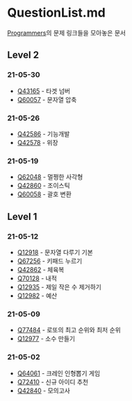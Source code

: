 # QuestionList.md

[Programmers](https://programmers.co.kr/learn/challenges)의 문제 링크들을 모아놓은 문서

## Level 2

### 21-05-30

* [Q43165](https://programmers.co.kr/learn/courses/30/lessons/43165) - 타겟 넘버
* [Q60057](https://programmers.co.kr/learn/courses/30/lessons/60057) - 문자열 압축

### 21-05-26

* [Q42586](https://programmers.co.kr/learn/courses/30/lessons/42586) - 기능개발
* [Q42578](https://programmers.co.kr/learn/courses/30/lessons/42578) - 위장

### 21-05-19

* [Q62048](https://programmers.co.kr/learn/courses/30/lessons/62048) - 멀쩡한 사각형
* [Q42860](https://programmers.co.kr/learn/courses/30/lessons/42860) - 조이스틱
* [Q60058](https://programmers.co.kr/learn/courses/30/lessons/60058) - 괄호 변환

## Level 1

### 21-05-12

* [Q12918](https://programmers.co.kr/learn/courses/30/lessons/12918) - 문자열 다루기 기본
* [Q67256](https://programmers.co.kr/learn/courses/30/lessons/67256) - 키패드 누르기
* [Q42862](https://programmers.co.kr/learn/courses/30/lessons/42862) - 체육복
* [Q70128](https://programmers.co.kr/learn/courses/30/lessons/70128) - 내적
* [Q12935](https://programmers.co.kr/learn/courses/30/lessons/12935) - 제일 작은 수 제거하기
* [Q12982](https://programmers.co.kr/learn/courses/30/lessons/12982) - 예산

### 21-05-09

* [Q77484](https://programmers.co.kr/learn/courses/30/lessons/77484) - 로또의 최고 순위와 최저 순위
* [Q12977](https://programmers.co.kr/learn/courses/30/lessons/12977) - 소수 만들기

### 21-05-02

* [Q64061](https://programmers.co.kr/learn/courses/30/lessons/64061) - 크레인 인형뽑기 게임
* [Q72410](https://programmers.co.kr/learn/courses/30/lessons/72410) - 신규 아이디 추천
* [Q42840](https://programmers.co.kr/learn/courses/30/lessons/42840) - 모의고사
